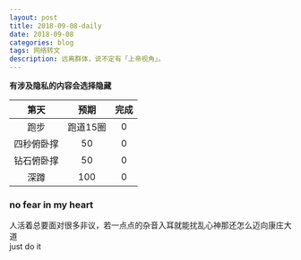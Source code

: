```yaml
---
layout: post
title: 2018-09-08-daily
date: 2018-09-08
categories: blog
tags: 网络转文
description: 远离群体，说不定有「上帝视角」。
---
```

**有涉及隐私的内容会选择隐藏**  

|第天|预期|完成|
|:----:|:----:|:----:|
|跑步|跑道15圈|0|
|四秒俯卧撑|50|0|
|钻石俯卧撑|50|0|
|深蹲|100|0|

### no fear in my heart
人活着总要面对很多非议，若一点点的杂音入耳就能扰乱心神那还怎么迈向康庄大道   
just do it    
